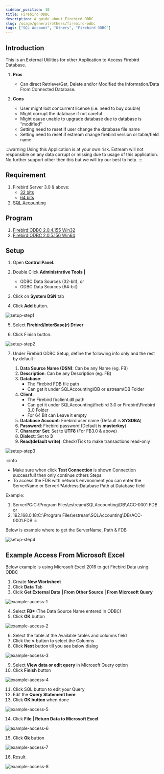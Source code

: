 ```yaml
---
sidebar_position: 10
title: Firebird ODBC
description: A guide about Firebird ODBC
slug: /usage/general/others/firebird-odbc
tags: ["SQL Account", "Others", "Firebird ODBC"]
---
```


## Introduction

This is an External Utilities for other Application to Access Firebird Database.

1. **Pros**

    - Can direct Retrieve/Get, Delete and/or Modified the Information/Data From Connected Database.

2. **Cons**

    - User might lost concurrent license (i.e. need to buy double)
    - Might corrupt the database if not careful
    - Might cause unable to upgrade database due to database is "modified"
    - Setting need to reset if user change the database file name
    - Setting need to reset if estream change firebird version or table/field name

:::warning
Using this Application is at your own risk.
Estream will not responsible on any data corrupt or missing due to usage of this application.
No further support other then this but we will try our best to help.
:::

## Requirement

1. Firebird Server 3.0 & above:
    - [32 bits](https://github.com/FirebirdSQL/firebird/releases/download/R3_0_7/Firebird-3.0.7.33374_1_Win32.exe)
    - [64 bits](https://github.com/FirebirdSQL/firebird/releases/download/R3_0_7/Firebird-3.0.7.33374_1_x64.exe)
2. [SQL Accounting](https://www.sql.com.my/download/demo/sqlacc-setup.exe)

## Program

1. [Firebird ODBC 2.0.4.155 Win32](https://sourceforge.net/projects/firebird/files/firebird-ODBC-driver/2.0.4-Release/Firebird_ODBC_2.0.4.155_Win32.exe/download)
2. [Firebird ODBC 2.0.5.156 Win64](https://sourceforge.net/projects/firebird/files/firebird-ODBC-driver/2.0.5-Release/Firebird_ODBC_2.0.5.156_x64.exe/download)

## Setup

1. Open **Control Panel.**

2. Double Click **Administrative Tools |**
    - ODBC Data Sources (32-bit), or
    - ODBC Data Sources (64-bit)
3. Click on **System DSN** tab

4. Click **Add** button.

![setup-step1](../../../../static/img/usage/general/others/firebird-odbc/setup-step1.jpg)

5. Select **Firebird/InterBase(r) Driver**

6. Click Finish button.

![setup-step2](../../../../static/img/usage/general/others/firebird-odbc/setup-step2.jpg)

7. Under Firebird ODBC Setup, define the following info only and the rest by default :

    1. **Data Source Name (DSN)**: Can be any Name (eg. FB)
    2. **Description**: Can be any Description (eg. FB)
    3. **Database**: 
        - The Firebird FDB file path
        - Can get it under SQLAccounting\DB or estream\DB Folder
    4. **Client**: 
        - The Firebird fbclient.dll path
        - Can get it under SQLAccounting\firebird 3.0 or Firebird\Firebird 3_0 Folder
        - For 64 Bit can Leave it empty
    5. **Database Account**: Firebird user name (Default is **SYSDBA**)
    6. **Password**: Firebird password (Default is **masterkey**)
    7. **Character Set**: Set to **UTF8** (For FB3.0 & above)
    8. **Dialect**: Set to **3**
    9. **Read(default write)**: Check/Tick to make transactions read-only

![setup-step3](../../../../static/img/usage/general/others/firebird-odbc/setup-step3.jpg)

:::info
- Make sure when click **Test Connection** is shown Connection successful! then only continue others Steps
- To access the FDB with network environment you can enter the ServerName or ServerIPAddress:Database Path at Database field

Example:
1. ServerPC:C:\Program Files\estream\SQLAccounting\DB\ACC-0001.FDB or
2. 192.168.0.18:C:\Program Files\estream\SQLAccounting\DB\ACC-0001.FDB
:::

Below is example where to get the ServerName, Path & FDB

![setup-step4](../../../../static/img/usage/general/others/firebird-odbc/setup-step4.gif)

## Example Access From Microsoft Excel

Below example is using Microsoft Excel 2016 to get Firebird Data using ODBC

1. Create **New Worksheet**
2. Click **Data** Tab
3. Clcik **Get External Data | From Other Source | From Microsoft Query**

![example-access-1](../../../../static/img/usage/general/others/firebird-odbc/example-access-1.jpg)

4. Select **FB\*** (The Data Source Name entered in ODBC)
5. Click **OK** button

![example-access-2](../../../../static/img/usage/general/others/firebird-odbc/example-access-2.jpg)

6. Select the table at the Available tables and columns field
7. Click the **>** button to select the Columns
8. Click **Next** button till you see below dialog

![example-access-3](../../../../static/img/usage/general/others/firebird-odbc/example-access-3.jpg)

9. Select **View data or edit query** in Microsoft Query option
10. Click **Finish** button

![example-access-4](../../../../static/img/usage/general/others/firebird-odbc/example-access-4.jpg)

11. Click SQL button to edit your Query
12. Edit the **Query Statement here**
13. Click **OK button** when done

![example-access-5](../../../../static/img/usage/general/others/firebird-odbc/example-access-5.jpg)

14. Click **File | Return Data to Microsoft Excel**

![example-access-6](../../../../static/img/usage/general/others/firebird-odbc/example-access-6.jpg)

15. Click **Ok** button

![example-access-7](../../../../static/img/usage/general/others/firebird-odbc/example-access-7.jpg)

16. Result

![example-access-8](../../../../static/img/usage/general/others/firebird-odbc/example-access-8.jpg)